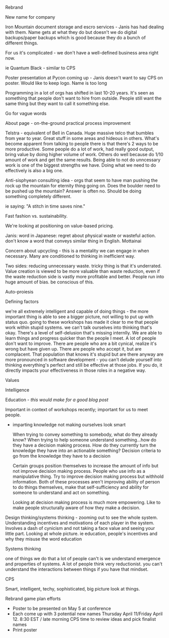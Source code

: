 Rebrand 

New name for company 

Iron Mountain document storage and escro services - Janis has had dealing with them. Name gets at what they do but doesn't we do digital backups/paper backups which is good because they do a bunch of different things. 

For us it's complicated - we don't have a well-defined business area right now. 

ie Quantum Black - similar to CPS 

Poster presentation at Pycon coming up - Janis doesn't want to say CPS on poster. Would like to keep logo. Name is too long 

Programming in a lot of orgs has shifted in last 10-20 years. It's seen as something that people don't want to hire from outside. People still want the same thing but they want to call it something else.

Go for vague words 

About page - on-the-ground practical process improvement 



Telstra - equivalent of Bell in Canada. Huge massive telco that bumbles from year to year. Great stuff in some areas and hideous in others. What's become apparent from talking to people there is that there's 2 ways to be more productive. Some people do a lot of work, had really good output, bring value by doing higher volume of work. Others do well because do 1/10 amount of work and get the same results. Being able to not do unncessary work is one of the biggest strengths we have. Doing what we need to do effectively is also a big one. 

Anti-sisphyean consulting idea - orgs that seem to have man pushing the rock up the mountain for eternity thing going on. Does the boulder need to be pushed up the mountain? Answer is often no. Should be doing something completely different. 

ie saying: "A stitch in time saves nine."

Fast fashion vs. sustainability. 

We're looking at positioning on value-based pricing. 

Janis: word in Japanese: regret about physical waste or wasteful action. don't know a word that conveys similar thing in English. Mottainai 

Concern about upcycling - this is a mentality we can engage in when necessary. Many are conditioned to thinking in inefficient way. 

Two sides: reducing unnecessary waste. tricky thing is that it's underrated. Value creation is viewed to be more valuable than waste reduction, even if the waste reduction side is vastly more profitable and better. People run into huge amount of bias. be conscious of this. 

Auto-proiesis 

Defining factors 

we're all extremely intelligent and capable of doing things - the more important thing is able to see a bigger picture, not willing to put up with status quo. going to these workshops has made it clear to me that people work within stupid systems. we can't talk ourselves into thinking that's okay. There's a level of self-delusion that's missing internlly. We are able to learn things and progress quicker than the people I meet. A lot of people don't want to improve. There are people who are  a bit cynical, realize it's wrong but have given up. There are people who accept it, but are complacent. That population that knows it's stupid but are there anyway are more pronounced in software development - you can't delude yourself into thinking everything's perfect and still be effective at those jobs. If you do, it directly impacts your effectiveness in those roles in a negative way. 

Values 

Intelligence 

Education - *this would make for a good blog post*

Important in context of workshops recently; important for us to meet people. 

- imparting knowledge not making ourselves look smart 

  When trying to convey something to somebody, what do they already know? When trying to help someone understand something...how do they have a decision making process. How do they currently turn the knowledge they have into an actionable something? Decision criteria to go from the knowledge they have to a decision 

  Certain groups position themselves to increase the amount of info but not improve decision making process. People who use info as a manipulative thing. Try to improve decision making process but withhold information. Both of these processes aren't improving ability of person to do things themselves, make that self-sufficiency and ability for someone to understand and act on something. 

  Looking at decision making process is much more empowering. Like to make people structurally aware of how they make a decision. 

Design thinking/systems thinking - zooming out to see the whole system. Understanding incentives and motivations of each player in the system. Involves a dash of cynicism and not taking a face value and seeing your little part. Looking at whole picture. ie education, people's incentives and why they misuse the word education 

Systems thinking

one of things we do that a lot of people can't is we understand emergence and properties of systems. A lot of people think very reductionist. you can't understand the interactions between things if you have that mindset. 

CPS 

Smart, intelligent, techy, sophisticated, big picture look at things. 



Rebrand game plan efforts 

- Poster to be presented on May 5 at conference 
- Each come up with 3 potential new names Thursday April 11/Friday April 12. 8:30 EST / late morning CPS time to review ideas and pick finalist names 
- Print poster 